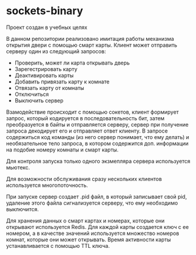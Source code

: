 # sockets-binary

Проект создан в учебных целях

В данном репозитории реализовано имитация работы механизма открытия двери с помощью смарт карты. Клиент может отправить серверу один из следующий запросов:
- Проверить, может ли карта открывать дверь
- Зарегестрировать карту
- Деактивировать карты
- Добавить привязать карту к комнате
- Отвязать карту от комнаты
- Отключиться
- Выключить сервер

Взамодействие происходит с помощью сокетов, клиент формирует запрос, который кодируется в последовательность бит, затем преобразуется в байты и отправляется серверу, сервер при получение запроса декодирует его и отправляет ответ клиенту. В запросе содержиться код команды (из него сервер понимает, что ему делать) и необязательное тело запроса, в котором содержится доп. информации на подобие номеру комнаты и смарт карты.

Для контроля запуска только одного экзмепляра сервера используется мьютекс.

Для возможности обслуживания сразу нескольких клиентов используется многопоточность.

При запуске сервер создает .pid файл, в который записывает свой pid, удаление этого файла сигнализуется серверу, что ему необходимо выключится.

Для хранения данных о смарт картах и номерах, которые они открывают используется Redis. Для каждой карты создается ключ с ее номером, а в качестве значений используется множество номеров комнат, которые они может открывать. Время активности карты устанавливается с помощью TTL ключа.
